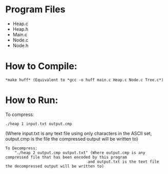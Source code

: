 

# Program Files
- Heap.c
- Heap.h
- Main.c
- Node.c
- Node.h
	
# How to Compile:

    *make huff* (Equivalent to *gcc -o huff main.c Heap.c Node.c Tree.c*)
  
# How to Run:

To compress:

`./heap 1 input.txt output.cmp` 
	
(Where input.txt is any text file using only characters in the ASCII set, output.cmp is the file the compressed output will be written to)
    
    To Decompress:
        "./heap 2 output.cmp output.txt" (Where output.cmp is any compressed file that has been encoded by this program
                                        and output.txt is the text file the decompressed output will be written to)

